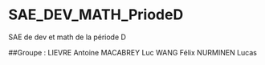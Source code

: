 # SAE_DEV_MATH_PriodeD
SAE de dev et math de la période D

##Groupe :
LIEVRE Antoine 
MACABREY Luc
WANG Félix 
NURMINEN Lucas
